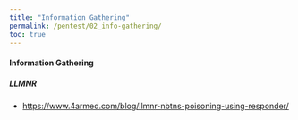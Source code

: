 ```yaml
---
title: "Information Gathering"
permalink: /pentest/02_info-gathering/
toc: true
---
```


#### Information Gathering
##### LLMNR
- https://www.4armed.com/blog/llmnr-nbtns-poisoning-using-responder/
